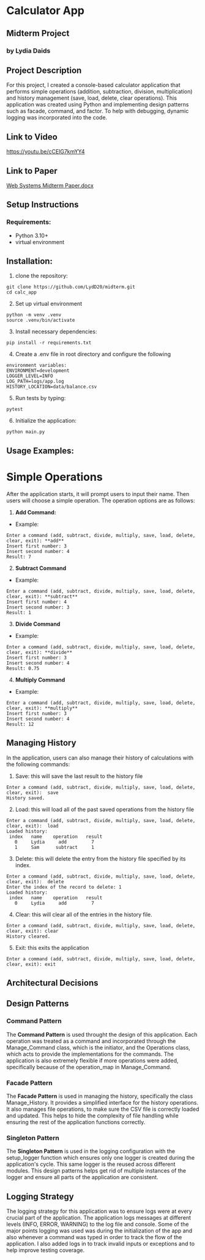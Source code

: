 # Calculator App
## Midterm Project
### by Lydia Daids

## Project Description
For this project, I created a console-based calculator application that performs simple operations (addition, subtraction, division, multiplication) and history management (save, load, delete, clear operations). This application was created using Python and implementing design patterns such as facade, command, and factor. To help with debugging, dynamic logging was incorporated into the code.

## Link to Video
https://youtu.be/cCElG7kmYY4

## Link to Paper
[Web Systems Midterm Paper.docx](https://github.com/user-attachments/files/17524752/Web.Systems.Midterm.Paper.docx)

## Setup Instructions
### Requirements:
* Python 3.10+
* virtual environment

## Installation:
1. clone the repository:
```
git clone https://github.com/LydD20/midterm.git
cd calc_app
```
2. Set up virtual environment
```
python -m venv .venv
source .venv/bin/activate
```
3. Install necessary dependencies:
```
pip install -r requirements.txt
```
4. Create a .env file in root directory and configure the following 
```
environment variables:
ENVIRONMENT=development
LOGGER_LEVEL=INFO
LOG_PATH=logs/app.log
HISTORY_LOCATION=data/balance.csv
```
5. Run tests by typing:
```
pytest
```
6. Initialize the application:
```
python main.py
```

## Usage Examples:
# Simple Operations
After the application starts, it will prompt users to input their name. Then users will choose a simple operation. The operation options are as follows:

1. **Add Command:**
  * Example:
  ```
  Enter a command (add, subtract, divide, multiply, save, load, delete, clear, exit): **add**
  Insert first number: 3
  Insert second number: 4
  Result: 7
  ```
2. **Subtract Command**
  * Example:
  ```
  Enter a command (add, subtract, divide, multiply, save, load, delete, clear, exit): **subtract**
  Insert first number: 4
  Insert second number: 3
  Result: 1
  ```
3. **Divide Command**
  * Example:
  ```
  Enter a command (add, subtract, divide, multiply, save, load, delete, clear, exit): **divide**
  Insert first number: 3
  Insert second number: 4
  Result: 0.75
  ```
4. **Multiply Command**
  * Example:
  ```
  Enter a command (add, subtract, divide, multiply, save, load, delete, clear, exit): **multiply**
  Insert first number: 3
  Insert second number: 4
  Result: 12
  ```
## Managing History
In the application, users can also manage their history of calculations with the following commands:

1. Save: this will save the last result to the history file
```
Enter a command (add, subtract, divide, multiply, save, load, delete, clear, exit):  save
History saved.
```
2. Load: this will load all of the past saved operations from the history file
```
Enter a command (add, subtract, divide, multiply, save, load, delete, clear, exit):  load
Loaded history:
 index   name    operation   result
   0     Lydia     add         7
   1     Sam      subtract     1
```
3. Delete: this will delete the entry from the history file specified by its index.
```
Enter a command (add, subtract, divide, multiply, save, load, delete, clear, exit):  delete
Enter the index of the record to delete: 1
Loaded history:
 index   name    operation   result
   0     Lydia     add         7
```
4. Clear: this will clear all of the entries in the history file.
```
Enter a command (add, subtract, divide, multiply, save, load, delete, clear, exit): clear
History cleared.
```
5. Exit: this exits the application
```
Enter a command (add, subtract, divide, multiply, save, load, delete, clear, exit): exit
```
## Architectural Decisions
## Design Patterns
### Command Pattern
The **Command Pattern** is used throught the design of this application. Each operation was treated as a command and incorporated through the Manage_Command class, which is the initiator, and the Operations class, which acts to provide the implementations for the commands. The application is also extremely flexible if more operations were added, specifically because of the operation_map in Manage_Command. 
### Facade Pattern
The **Facade Pattern** is used in managing the history, specifically the class Manage_History. It provides a simplified interface for the history operations. It also manages file operations, to make sure the CSV file is correctly loaded and updated. This helps to hide the complexity of file handling while ensuring the rest of the application functions correctly.
### Singleton Pattern
The **Singleton Pattern** is used in the logging configuration with the setup_logger function which ensures only one logger is created during the application's cycle. This same logger is the reused across different modules. This design patterns helps get rid of multiple instances of the logger and ensure all parts of the application are consistent.

## Logging Strategy
The logging strategy for this application was to ensure logs were at every crucial part of the application. The application logs messages at different levels (INFO, ERROR, WARNING) to the log file and console. Some of the major points logging was used was during the initialization of the app and also whenever a command was typed in order to track the flow of the application. I also added logs in to track invalid inputs or exceptions and to help improve testing coverage. 





